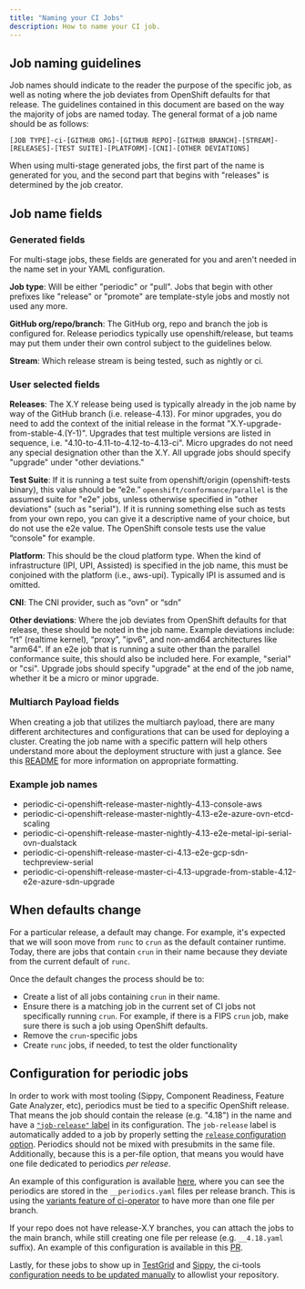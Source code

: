 ```yaml
---
title: "Naming your CI Jobs"
description: How to name your CI job.
---
```


## Job naming guidelines

Job names should indicate to the reader the purpose of the specific job,
as well as noting where the job deviates from OpenShift defaults for
that release. The guidelines contained in this document are based on the
way the majority of jobs are named today. The general format of a job
name should be as follows:

```
[JOB TYPE]-ci-[GITHUB ORG]-[GITHUB REPO]-[GITHUB BRANCH]-[STREAM]-[RELEASES]-[TEST SUITE]-[PLATFORM]-[CNI]-[OTHER DEVIATIONS]
```

When using multi-stage generated jobs, the first part of the name is
generated for you, and the second part that begins with "releases" is
determined by the job creator.

## Job name fields

### Generated fields

For multi-stage jobs, these fields are generated for you and aren't
needed in the name set in your YAML configuration.

**Job type**:  Will be either "periodic" or "pull". Jobs that begin with
other prefixes like "release" or  "promote" are template-style jobs and
mostly not used any more.

**GitHub org/repo/branch**: The GitHub org, repo and branch the job is
configured for.  Release periodics typically use openshift/release, but
teams may put them under their own control subject to the guidelines
below.

**Stream**: Which release stream is being tested, such as
nightly or ci.

### User selected fields

**Releases**: The X.Y release being used is typically already
in the job name by way of the GitHub branch (i.e. release-4.13). For
minor upgrades, you do need to add the context of the initial release
in the format "X.Y-upgrade-from-stable-4.(Y-1)". Upgrades that test
multiple versions are listed in sequence, i.e.
"4.10-to-4.11-to-4.12-to-4.13-ci". Micro upgrades do not need any
special designation other than the X.Y. All upgrade jobs should specify
"upgrade" under "other deviations."

**Test Suite**: If it is running a test suite from openshift/origin
(openshift-tests binary), this value should be “e2e.”
`openshift/conformance/parallel` is the assumed suite for "e2e" jobs,
unless otherwise specified in "other deviations" (such as "serial"). If
it is running something else such as tests from your own repo, you can
give it a descriptive name of your choice, but do not use the e2e
value. The OpenShift console tests use the value “console" for example.

**Platform**: This should be the cloud platform type. When the kind of
infrastructure (IPI, UPI, Assisted) is specified in the job name, this
must be conjoined with the platform (i.e., aws-upi).  Typically IPI
is assumed and is omitted.

**CNI**: The CNI provider, such as “ovn” or “sdn”

**Other deviations**:  Where the job deviates from OpenShift defaults
for that release, these should be noted in the job name.  Example
deviations include: “rt” (realtime kernel), “proxy”, "ipv6", and
non-amd64 architectures like "arm64".  If an e2e job that is running a
suite other than the parallel conformance suite, this should also be
included here. For example, "serial" or "csi".  Upgrade jobs should
specify "upgrade" at the end of the job name, whether it be a micro or
minor upgrade.

### Multiarch Payload fields

When creating a job that utilizes the multiarch payload, there are many
different architectures and configurations that can be used for deploying
a cluster.  Creating the job name with a specific pattern will help others
understand more about the deployment structure with just a glance. See this
[README](https://github.com/openshift/release/blob/master/ci-operator/config/openshift/multiarch/README.md)
for more information on appropriate formatting.

### Example job names

- periodic-ci-openshift-release-master-nightly-4.13-console-aws
- periodic-ci-openshift-release-master-nightly-4.13-e2e-azure-ovn-etcd-scaling
- periodic-ci-openshift-release-master-nightly-4.13-e2e-metal-ipi-serial-ovn-dualstack
- periodic-ci-openshift-release-master-ci-4.13-e2e-gcp-sdn-techpreview-serial
- periodic-ci-openshift-release-master-ci-4.13-upgrade-from-stable-4.12-e2e-azure-sdn-upgrade

## When defaults change

For a particular release, a default may change.  For example, it's
expected that we will soon move from `runc` to `crun` as the default
container runtime.  Today, there are jobs that contain `crun` in their
name because they deviate from the current default of `runc`.

Once the default changes the process should be to:

- Create a list of all jobs containing `crun` in their name.
- Ensure there is a matching job in the current set of CI jobs not
  specifically running `crun`. For example, if there is a FIPS `crun`
  job, make sure there is such a job using OpenShift defaults.
- Remove the `crun`-specific jobs
- Create `runc` jobs, if needed, to test the older functionality

## Configuration for periodic jobs

In order to work with most tooling (Sippy, Component Readiness, Feature
Gate Analyzer, etc), periodics must be tied to a specific OpenShift
release. That means the job should contain the release (e.g. "4.18") in
the name and have a [`"job-release"`
label](https://github.com/openshift/release/blob/53877a36dbced58e4ab9027699233d165d35b6ee/ci-operator/jobs/openshift/cluster-control-plane-machine-set-operator/openshift-cluster-control-plane-machine-set-operator-release-4.19-periodics.yaml#L15)
in its configuration.  The `job-release` label is automatically added to a job by
properly setting the [`release` configuration
option](https://docs.ci.openshift.org/docs/architecture/ci-operator/#testing-with-an-existing-openshift-release).
Periodics should not be mixed with presubmits in the same file.
Additionally, because this is a per-file option, that means you would
have one file dedicated to periodics *per release*.

An example of this configuration is available
[here](https://github.com/openshift/release/tree/c1cf20f480b19e010e6581774452d579a60a92ed/ci-operator/config/openshift/cluster-control-plane-machine-set-operator),
where you can see the periodics are stored in the `__periodics.yaml`
files per release branch. This is using the [variants feature of
ci-operator](https://docs.ci.openshift.org/docs/how-tos/contributing-openshift-release/#variants)
to have more than one file per branch.

If your repo does not have release-X.Y branches, you can attach the jobs to
the main branch, while still creating one file per release (e.g.
`__4.18.yaml` suffix). An example of this configuration is available in
this
[PR](https://github.com/openshift/release/pull/59043/files#diff-331a89cddd402bc6ffb7a056557b9eb07b47cd84f5ac62d98b4380361901f764).

Lastly, for these jobs to show up in
[TestGrid](https://testgrid.k8s.io/) and
[Sippy](https://sippy.dptools.openshift.org/), the ci-tools
[configuration needs to be updated
manually](https://github.com/openshift/ci-tools/pull/3261) to allowlist
your repository.

